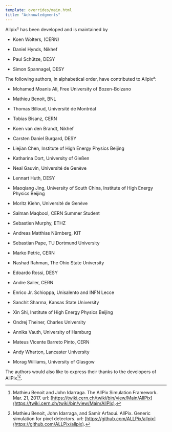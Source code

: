```yaml
---
template: overrides/main.html
title: "Acknowledgments"
---
```


Allpix² has been developed and is maintained by

-   Koen Wolters, (CERN)

-   Daniel Hynds, Nikhef

-   Paul Schütze, DESY

-   Simon Spannagel, DESY

The following authors, in alphabetical order, have contributed to
Allpix²:

-   Mohamed Moanis Ali, Free University of Bozen-Bolzano

-   Mathieu Benoit, BNL

-   Thomas Billoud, Université de Montréal

-   Tobias Bisanz, CERN

-   Koen van den Brandt, Nikhef

-   Carsten Daniel Burgard, DESY

-   Liejian Chen, Institute of High Energy Physics Beijing

-   Katharina Dort, University of Gießen

-   Neal Gauvin, Université de Genève

-   Lennart Huth, DESY

-   Maoqiang Jing, University of South China, Institute of High Energy
    Physics Beijing

-   Moritz Kiehn, Université de Genève

-   Salman Maqbool, CERN Summer Student

-   Sebastien Murphy, ETHZ

-   Andreas Matthias Nürnberg, KIT

-   Sebastian Pape, TU Dortmund University

-   Marko Petric, CERN

-   Nashad Rahman, The Ohio State University

-   Edoardo Rossi, DESY

-   Andre Sailer, CERN

-   Enrico Jr. Schioppa, Unisalento and INFN Lecce

-   Sanchit Sharma, Kansas State University

-   Xin Shi, Institute of High Energy Physics Beijing

-   Ondrej Theiner, Charles University

-   Annika Vauth, University of Hamburg

-   Mateus Vicente Barreto Pinto, CERN

-   Andy Wharton, Lancaster University

-   Morag Williams, University of Glasgow

The authors would also like to express their thanks to the developers of
AllPix[^3][^4].

[^3]:Mathieu Benoit and John Idarraga. The AllPix Simulation Framework. Mar. 21, 2017. url: [https://twiki.cern.ch/twiki/bin/view/Main/AllPix](https://twiki.cern.ch/twiki/bin/view/Main/AllPix).
[^4]:Mathieu Benoit, John Idarraga, and Samir Arfaoui. AllPix. Generic simulation for pixel detectors. url: [https://github.com/ALLPix/allpix](https://github.com/ALLPix/allpix).